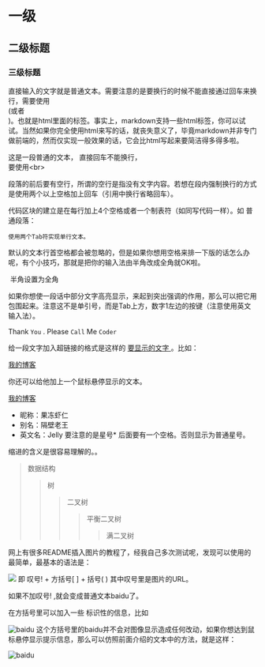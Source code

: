 # 一级

## 二级标题

### 三级标题

直接输入的文字就是普通文本。需要注意的是要换行的时候不能直接通过回车来换行，需要使用<br>(或者<br/>)。也就是html里面的标签。事实上，markdown支持一些html标签，你可以试试。当然如果你完全使用html来写的话，就丧失意义了，毕竟markdown并非专门做前端的，然而仅实现一般效果的话，它会比html写起来要简洁得多得多啦。

这是一段普通的文本，
直接回车不能换行，<br>
要使用\<br>

段落的前后要有空行，所谓的空行是指没有文字内容。若想在段内强制换行的方式是使用两个以上空格加上回车（引用中换行省略回车）。

代码区块的建立是在每行加上4个空格或者一个制表符（如同写代码一样）。如
普通段落：

    使用两个Tab符实现单行文本。
    
默认的文本行首空格都会被忽略的，但是如果你想用空格来排一下版的话怎么办呢，有个小技巧，那就是把你的输入法由半角改成全角就OK啦。

&nbsp;半角设置为全角 

如果你想使一段话中部分文字高亮显示，来起到突出强调的作用，那么可以把它用 `  ` 包围起来。注意这不是单引号，而是Tab上方，数字1左边的按键（注意使用英文输入法）。

Thank `You` . Please `Call` Me `Coder`

给一段文字加入超链接的格式是这样的 [ 要显示的文字 ]( 链接的地址 )。比如：

[我的博客](http://blog.csdn.net/guodongxiaren)

你还可以给他加上一个鼠标悬停显示的文本。

[我的博客](http://blog.csdn.net/guodongxiaren "悬停显示")

* 昵称：果冻虾仁
* 别名：隔壁老王
* 英文名：Jelly
要注意的是星号* 后面要有一个空格。否则显示为普通星号。

缩进的含义是很容易理解的。。

>数据结构
>>树
>>>二叉树
>>>>平衡二叉树
>>>>>满二叉树

网上有很多README插入图片的教程了，经我自己多次测试呢，发现可以使用的最简单，最基本的语法是：

![](http://www.baidu.com/img/bdlogo.gif)
即 叹号! + 方括号[ ] + 括号( ) 其中叹号里是图片的URL。

如果不加叹号! ,就会变成普通文本baidu了。

在方括号里可以加入一些 标识性的信息，比如

![baidu](http://www.baidu.com/img/bdlogo.gif)
这个方括号里的baidu并不会对图像显示造成任何改动，如果你想达到鼠标悬停显示提示信息，那么可以仿照前面介绍的文本中的方法，就是这样：

![baidu](http://www.baidu.com/img/bdlogo.gif "百度logo")
